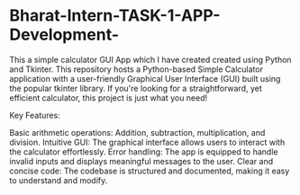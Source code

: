 # Bharat-Intern-TASK-1-APP-Development-
This a simple calculator GUI App which I have created created using Python and Tkinter.
This repository hosts a Python-based Simple Calculator application with a user-friendly Graphical User Interface (GUI) built using the popular tkinter library. If you're looking for a straightforward, yet efficient calculator, this project is just what you need!

Key Features:

Basic arithmetic operations: Addition, subtraction, multiplication, and division.
Intuitive GUI: The graphical interface allows users to interact with the calculator effortlessly.
Error handling: The app is equipped to handle invalid inputs and displays meaningful messages to the user.
Clear and concise code: The codebase is structured and documented, making it easy to understand and modify.
